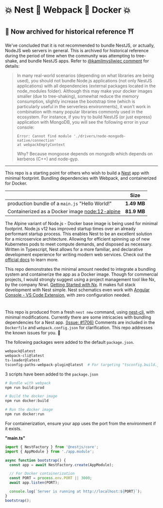 # 💥 Nest 🔰 Webpack 🔰 Docker 💥

## 🏯 Now archived for historical reference ⛩

We've concluded that it is not recommended to bundle NestJS, or actually, NodeJS web servers in general. This is archived for historical reference during the period of time when the community was attempting to tree-shake, and bundle NestJS apps. Refer to [@kamilmysliwiec comment](https://github.com/nestjs/nest/issues/1706#issuecomment-579248915) for details:

> In many real-world scenarios (depending on what libraries are being used), you should not bundle Node.js applications (not only NestJS applications) with all dependencies (external packages located in the node_modules folder). Although this may make your docker images smaller (due to tree-shaking), somewhat reduce the memory consumption, slightly increase the bootstrap time (which is particularly useful in the serverless environments), it won't work in combination with many popular libraries commonly used in the ecosystem.
> For instance, if you try to build NestJS (or just express) application with MongoDB, you will see the following error in your console:
>
> ```
> Error: Cannot find module './drivers/node-mongodb-native/connection'
> at webpackEmptyContext
> ```
>
> Why? Because mongoose depends on mongodb which depends on kerberos (C++) and node-gyp.

---

This repo is a starting point for others who wish to build a [Nest](https://github.com/nestjs/nest) app with minimal footprint. Bundling dependencies with Webpack, and containerized for Docker.

|                                                                                 |    Size     |
| ------------------------------------------------------------------------------- | :---------: |
| production bundle of a `main.js` "Hello World!"                                 | **1.49 MB** |
| Containerized as a Docker image [node:12-alpine](https://hub.docker.com/_/node) | **81.9 MB** |

The Alpine variant of Node.js - Docker base image is being used for minimal footprint. Node.js v12 has improved startup times over an already performant startup process. This enables Nest to be an excellent solution for a microservice architecture. Allowing for efficient spinning up of new Kubernetes pods to meet compute demands, and disposed as necessary. Written in Typescript, Nest allows for a more familiar, and declarative development experience for writing modern web services. Check out the [official docs](https://docs.nestjs.com/) to learn more.

This repo demonstrates the minimal amount needed to integrate a bundling system and containerize the app as a Docker image. Though for commercial projects, I would strongly suggest using a project management tool like Nx, by the company Nrwl. [Getting Started with Nx](https://nx.dev/angular/getting-started/getting-started). It makes full stack development with Nest simple. Nest schematics even work with [Angular Console - VS Code Extension](https://marketplace.visualstudio.com/items?itemName=nrwl.angular-console), with zero configuration needed.

#

This repo is produced from a fresh `nest new` command, using [nest-cli](https://docs.nestjs.com/cli/usages), with minimal modifications. Currently there are some intricacies with bundling dependencies for a Nest app. [(Issue: #1706)](https://github.com/nestjs/nest/issues/1706) Comments are included in the `Dockerfile` and `webpack.config.json` for clarification. This repo addresses the known issues for you. 🥂

The following packages were added to the default `package.json`.

```bash
webpack@latest
webpack-cli@latest
ts-loader@latest
tsconfig-paths-webpack-plugin@latest  # For targeting "tsconfig.build.json"
```

3 scripts have been added to the `package.json`

```bash
# Bundle with webpack
npm run build:prod

# Build the docker image
npm run docker:build

# Run the docker image
npm run docker:run
```

For containerization, ensure your app uses the port from the environment if it exists.

**"main.ts"**

```ts
import { NestFactory } from '@nestjs/core';
import { AppModule } from './app.module';

async function bootstrap() {
  const app = await NestFactory.create(AppModule);

  // For Docker containerization
  const PORT = process.env.PORT || 3000;
  await app.listen(PORT);

  console.log(`Server is running at http://localhost:${PORT}`);
}
bootstrap();
```
